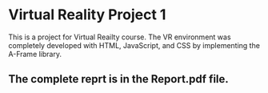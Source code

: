 # Virtual Reality Project 1

This is a project for Virtual Reailty course. The VR environment was completely developed with HTML, JavaScript, and CSS by implementing the A-Frame library.




## The complete reprt is in the Report.pdf file.




